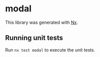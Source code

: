 # modal

This library was generated with [Nx](https://nx.dev).


## Running unit tests

Run `nx test modal` to execute the unit tests.

